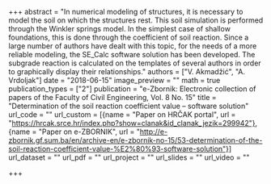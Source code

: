 +++
abstract = "In numerical modeling of structures, it is necessary to model the soil on which the structures rest. This soil simulation is performed through the Winkler springs model. In the simplest case of shallow foundations, this is done through the coefficient of soil reaction. Since a large number of authors have dealt with this topic, for the needs of a more reliable modeling, the SE_Calc software solution has been developed. The subgrade reaction is calculated on the templates of several authors in order to graphically display their relationships."
authors = ["V. Akmadžić", "A. Vrdoljak"]
date = "2018-06-15"
image_preview = ""
math = true
publication_types = ["2"]
publication = "e-Zbornik: Electronic collection of papers of the Faculty of Civil Engineering, Vol. 8 No. 15"
title = "Determination of the soil reaction coefficient value – software solution"
url_code = ""
url_custom = [{name = "Paper on HRČAK portal", url = "https://hrcak.srce.hr/index.php?show=clanak&id_clanak_jezik=299942"}, {name = "Paper on e-ZBORNIK", url = "http://e-zbornik.gf.sum.ba/en/archive-en/e-zbornik-no-15/53-determination-of-the-soil-reaction-coefficient-value-%E2%80%93-software-solution"}]
url_dataset = ""
url_pdf = ""
url_project = ""
url_slides = ""
url_video = ""

+++
